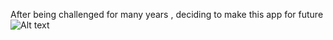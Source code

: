After being challenged for many years , deciding to make this app for future
<img src="[./Progress-Week1.jpg](https://github.com/kis294/stamapp/blob/main/Progress-Week1.jpg)https://github.com/kis294/stamapp/blob/main/Progress-Week1.jpg" alt="Alt text" title="Week1">
